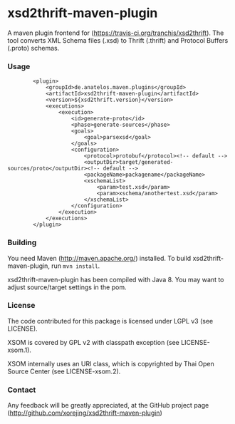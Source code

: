 # xsd2thrift-maven-plugin


A maven plugin frontend for (https://travis-ci.org/tranchis/xsd2thrift). The tool converts XML Schema files (.xsd) to Thrift (.thrift) and
Protocol Buffers (.proto) schemas.



### Usage


			<plugin>
				<groupId>de.anatelos.maven.plugins</groupId>
				<artifactId>xsd2thrift-maven-plugin</artifactId>
				<version>${xsd2thrift.version}</version>
				<executions>
					<execution>
						<id>generate-proto</id>
						<phase>generate-sources</phase>
						<goals>
							<goal>parsexsd</goal>
						</goals>
						<configuration>
							<protocol>protobuf</protocol><!-- default -->
							<outputDir>target/generated-sources/proto</outputDir><!-- default -->
							<packageName>packagename</packageName>
							<xschemaList>
								<param>test.xsd</param>
								<param>xschema/anothertest.xsd</param>
							</xschemaList>
						</configuration>
					</execution>
				</executions>
			</plugin>


### Building

You need Maven (http://maven.apache.org/) installed. To build xsd2thrift-maven-plugin, run `mvn install`.

xsd2thrift-maven-plugin has been compiled with Java 8. You may want to adjust source/target settings in the pom.


### License

The code contributed for this package is licensed under LGPL v3 (see LICENSE).

XSOM is covered by GPL v2 with classpath exception (see LICENSE-xsom.1).

XSOM internally uses an URI class, which is copyrighted by Thai Open Source
Center (see LICENSE-xsom.2).

### Contact

Any feedback will be greatly appreciated, at the GitHub project page
(http://github.com/xorejing/xsd2thrift-maven-plugin)



